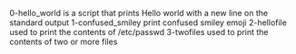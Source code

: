 0-hello_world is a script that prints Hello world with a new line on the standard output
1-confused_smiley print confused smiley emoji
2-hellofile used to print the contents of /etc/passwd
3-twofiles used to print the contents of two or more files

